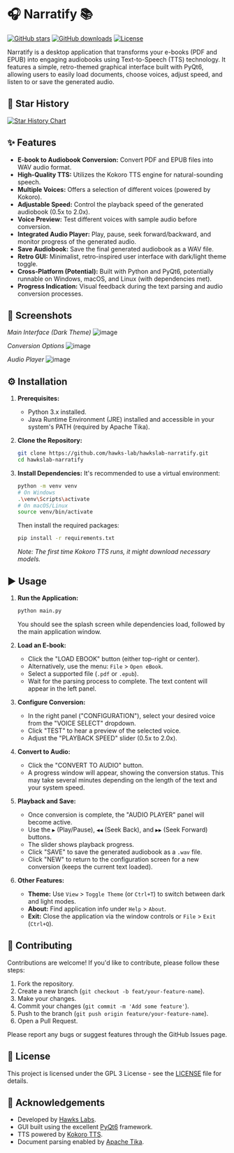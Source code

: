# 🎧 Narratify 📚

[![GitHub stars](https://img.shields.io/github/stars/HawksLab/narratify.svg?style=social&label=Star)](https://github.com/HawksLab/narratify)
[![GitHub downloads](https://img.shields.io/github/downloads/HawksLab/narratify/total.svg)](https://github.com/HawksLab/narratify/releases)
[![License](https://img.shields.io/badge/License-GPL3-blue.svg)](LICENSE) <!-- Replace MIT with your actual license if different -->

Narratify is a desktop application that transforms your e-books (PDF and EPUB) into engaging audiobooks using Text-to-Speech (TTS) technology. It features a simple, retro-themed graphical interface built with PyQt6, allowing users to easily load documents, choose voices, adjust speed, and listen to or save the generated audio.

## 🌟 Star History

[![Star History Chart](https://api.star-history.com/svg?repos=hawks-lab/hawkslab-narratify&type=Date)](https://star-history.com/#hawks-lab/hawkslab-narratify)

## ✨ Features

*   **E-book to Audiobook Conversion:** Convert PDF and EPUB files into WAV audio format.
*   **High-Quality TTS:** Utilizes the Kokoro TTS engine for natural-sounding speech.
*   **Multiple Voices:** Offers a selection of different voices (powered by Kokoro).
*   **Adjustable Speed:** Control the playback speed of the generated audiobook (0.5x to 2.0x).
*   **Voice Preview:** Test different voices with sample audio before conversion.
*   **Integrated Audio Player:** Play, pause, seek forward/backward, and monitor progress of the generated audio.
*   **Save Audiobook:** Save the final generated audiobook as a WAV file.
*   **Retro GUI:** Minimalist, retro-inspired user interface with dark/light theme toggle.
*   **Cross-Platform (Potential):** Built with Python and PyQt6, potentially runnable on Windows, macOS, and Linux (with dependencies met).
*   **Progress Indication:** Visual feedback during the text parsing and audio conversion processes.

## 📸 Screenshots

<!-- Add your screenshots here! -->
*Main Interface (Dark Theme)*
![image](https://github.com/user-attachments/assets/3374c7dc-6c00-473b-a56e-c83933e97f69)

*Conversion Options*
![image](https://github.com/user-attachments/assets/47926c0d-f320-4c8a-a060-9842d3f34a31)


*Audio Player*
![image](https://github.com/user-attachments/assets/34c3a225-2024-4640-82b3-02fa962ae885)


## ⚙️ Installation

1.  **Prerequisites:**
    *   Python 3.x installed.
    *   Java Runtime Environment (JRE) installed and accessible in your system's PATH (required by Apache Tika).

2.  **Clone the Repository:**
    ```bash
    git clone https://github.com/hawks-lab/hawkslab-narratify.git
    cd hawkslab-narratify
    ```

3.  **Install Dependencies:**
    It's recommended to use a virtual environment:
    ```bash
    python -m venv venv
    # On Windows
    .\venv\Scripts\activate
    # On macOS/Linux
    source venv/bin/activate
    ```
    Then install the required packages:
    ```bash
    pip install -r requirements.txt
    ```
    *Note: The first time Kokoro TTS runs, it might download necessary models.*

## ▶️ Usage

1.  **Run the Application:**
    ```bash
    python main.py
    ```
    You should see the splash screen while dependencies load, followed by the main application window.

2.  **Load an E-book:**
    *   Click the "LOAD EBOOK" button (either top-right or center).
    *   Alternatively, use the menu: `File` > `Open eBook`.
    *   Select a supported file (`.pdf` or `.epub`).
    *   Wait for the parsing process to complete. The text content will appear in the left panel.

3.  **Configure Conversion:**
    *   In the right panel ("CONFIGURATION"), select your desired voice from the "VOICE SELECT" dropdown.
    *   Click "TEST" to hear a preview of the selected voice.
    *   Adjust the "PLAYBACK SPEED" slider (0.5x to 2.0x).

4.  **Convert to Audio:**
    *   Click the "CONVERT TO AUDIO" button.
    *   A progress window will appear, showing the conversion status. This may take several minutes depending on the length of the text and your system speed.

5.  **Playback and Save:**
    *   Once conversion is complete, the "AUDIO PLAYER" panel will become active.
    *   Use the `▶` (Play/Pause), `◀◀` (Seek Back), and `▶▶` (Seek Forward) buttons.
    *   The slider shows playback progress.
    *   Click "SAVE" to save the generated audiobook as a `.wav` file.
    *   Click "NEW" to return to the configuration screen for a new conversion (keeps the current text loaded).

6.  **Other Features:**
    *   **Theme:** Use `View` > `Toggle Theme` (or `Ctrl+T`) to switch between dark and light modes.
    *   **About:** Find application info under `Help` > `About`.
    *   **Exit:** Close the application via the window controls or `File` > `Exit` (`Ctrl+Q`).

## 🤝 Contributing

Contributions are welcome! If you'd like to contribute, please follow these steps:

1.  Fork the repository.
2.  Create a new branch (`git checkout -b feat/your-feature-name`).
3.  Make your changes.
4.  Commit your changes (`git commit -m 'Add some feature'`).
5.  Push to the branch (`git push origin feature/your-feature-name`).
6.  Open a Pull Request.

Please report any bugs or suggest features through the GitHub Issues page.

## 📜 License

This project is licensed under the GPL 3 License - see the [LICENSE](LICENSE) file for details. <!-- Create a LICENSE file with MIT License text -->

## 🙏 Acknowledgements

*   Developed by [Hawks Labs](https://github.com/HawksLab).
*   GUI built using the excellent [PyQt6](https://riverbankcomputing.com/software/pyqt/) framework.
*   TTS powered by [Kokoro TTS](https://github.com/ranchu/kokoro-tts). <!-- Verify Kokoro source/link -->
*   Document parsing enabled by [Apache Tika](https://tika.apache.org/).
